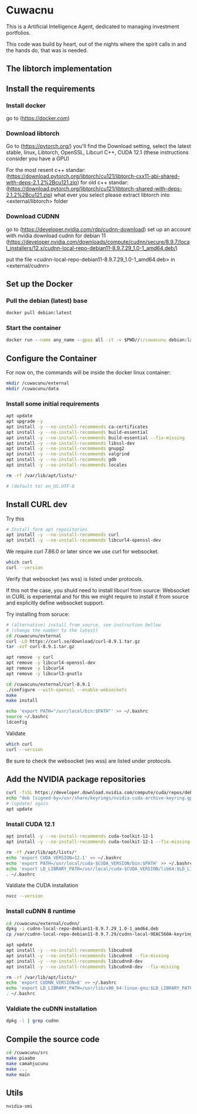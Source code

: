 # Cuwacnu 
This is a Artificial Intelligence Agent, dedicated to managing investment portfolios. 

This code was build by heart, out of the nights where the spirit calls in and the hands do, that was is needed.

## The libtorch implementation

## Install the requirements
### Install docker
go to (https://docker.com)

### Download libtorch
Go to (https://pytorch.org/) you'll find the Download setting, select the latest stable, linux, Libtorch, OpenSSL, Libcurl C++, CUDA 12.1 (these instructions consider you have a GPU) 

For the most resent c++ standar:    (https://download.pytorch.org/libtorch/cu121/libtorch-cxx11-abi-shared-with-deps-2.1.2%2Bcu121.zip)
for old c++ standar:            (https://download.pytorch.org/libtorch/cu121/libtorch-shared-with-deps-2.1.2%2Bcu121.zip)
what ever you select please extract libtorch into <external/libtorch> folder 

### Download CUDNN
go to (https://developer.nvidia.com/rdp/cudnn-download) set up an account with nvidia 
download cudnn for debian 11 (https://developer.nvidia.com/downloads/compute/cudnn/secure/8.9.7/local_installers/12.x/cudnn-local-repo-debian11-8.9.7.29_1.0-1_amd64.deb/)

put the file <cudnn-local-repo-debian11-8.9.7.29_1.0-1_amd64.deb> in <external/cudnn>

## Set up the Docker 

### Pull the debian (latest) base
```cmd
docker pull debian:latest
```

### Start the container
```cmd
docker run --name any_name --gpus all -it -v $PWD//:/cuwacunu debian:latest
```

## Configure the Container
For now on, the commands will be inside the docker linux container: 

```bash
mkdir /cuwacunu/external
mkdir /cuwacunu/data
```

### Install some initial requirements
```bash
apt update
apt upgrade -y
apt install -y --no-install-recommends ca-certificates
apt install -y --no-install-recommends build-essential
apt install -y --no-install-recommends build-essential --fix-missing
apt install -y --no-install-recommends libssl-dev
apt install -y --no-install-recommends gnupg2
apt install -y --no-install-recommends valgrind
apt install -y --no-install-recommends gdb
apt install -y --no-install-recommends locales

rm -rf /var/lib/apt/lists/*

# (default to) en_US.UTF-8
```

## Install CURL dev
Try this
```bash
# Install form apt repositories
apt install -y --no-install-recommends curl
apt install -y --no-install-recommends libcurl4-openssl-dev
```
We require curl 7.86.0 or later since we use curl for websocket.

```bash
which curl
curl --version
```
Verify that websocket (ws wss) is listed under protocols.

If this not the case, you shuld need to install libcurl from source: Websocket in CURL is experiemtal and for this we might require to install it from source and explicitly define websocket support. 

Try installing from soruce:
```bash
# (alternative) install from source, see instruction bellow
# (change the number to the latest)
cd /cuwacunu/external
curl -LO https://curl.se/download/curl-8.9.1.tar.gz 
tar -xzf curl-8.9.1.tar.gz 

apt remove -y curl
apt remove -y libcurl4-openssl-dev
apt remove -y libcurl4
apt remove -y libcurl3-gnutls

cd /cuwacunu/external/curl-8.9.1
./configure --with-openssl --enable-websockets
make
make install

echo 'export PATH="/usr/local/bin:$PATH"' >> ~/.bashrc
source ~/.bashrc
ldconfig
```

Validate
```bash
which curl
curl --version
```
Be sure to check the websocket (ws wss) are listed under protocols. 


## Add the NVIDIA package repositories
```bash
curl -fsSL https://developer.download.nvidia.com/compute/cuda/repos/debian11/x86_64/3bf863cc.pub | gpg --dearmor -o /usr/share/keyrings/nvidia-cuda-archive-keyring.gpg
echo "deb [signed-by=/usr/share/keyrings/nvidia-cuda-archive-keyring.gpg] https://developer.download.nvidia.com/compute/cuda/repos/debian11/x86_64/ /" > /etc/apt/sources.list.d/cuda.list
# (update) again
apt update
```

### Install CUDA 12.1
```bash
apt install -y --no-install-recommends cuda-toolkit-12-1
apt install -y --no-install-recommends cuda-toolkit-12-1 --fix-missing

rm -rf /var/lib/apt/lists/*
echo 'export CUDA_VERSION=12.1' >> ~/.bashrc
echo 'export PATH=/usr/local/cuda-$CUDA_VERSION/bin:$PATH' >> ~/.bashrc
echo 'export LD_LIBRARY_PATH=/usr/local/cuda-$CUDA_VERSION/lib64:$LD_LIBRARY_PATH' >> ~/.bashrc
. ~/.bashrc
```

Valdiate the CUDA installation 
```bash
nvcc --version
```

### Install cuDNN 8 runtime
```bash
cd /cuwacunu/external/cudnn/
dpkg -i cudnn-local-repo-debian11-8.9.7.29_1.0-1_amd64.deb
cp /var/cudnn-local-repo-debian11-8.9.7.29/cudnn-local-9EAC560A-keyring.gpg /usr/share/keyrings/

apt update
apt install -y --no-install-recommends libcudnn8
apt install -y --no-install-recommends libcudnn8 --fix-missing
apt install -y --no-install-recommends libcudnn8-dev
apt install -y --no-install-recommends libcudnn8-dev --fix-missing

rm -rf /var/lib/apt/lists/*
echo 'export CUDNN_VERSION=8' >> ~/.bashrc
echo 'export LD_LIBRARY_PATH=/usr/lib/x86_64-linux-gnu:$LD_LIBRARY_PATH' >> ~/.bashrc
. ~/.bashrc
```
### Valdiate the cuDNN installation 
```bash
dpkg -l | grep cudnn
```

## Compile the source code
```bash
cd /cuwacunu/src
make piaabo
make camahjucunu
make ...
make main
```

## Utils
```bash
nvidia-smi
```
